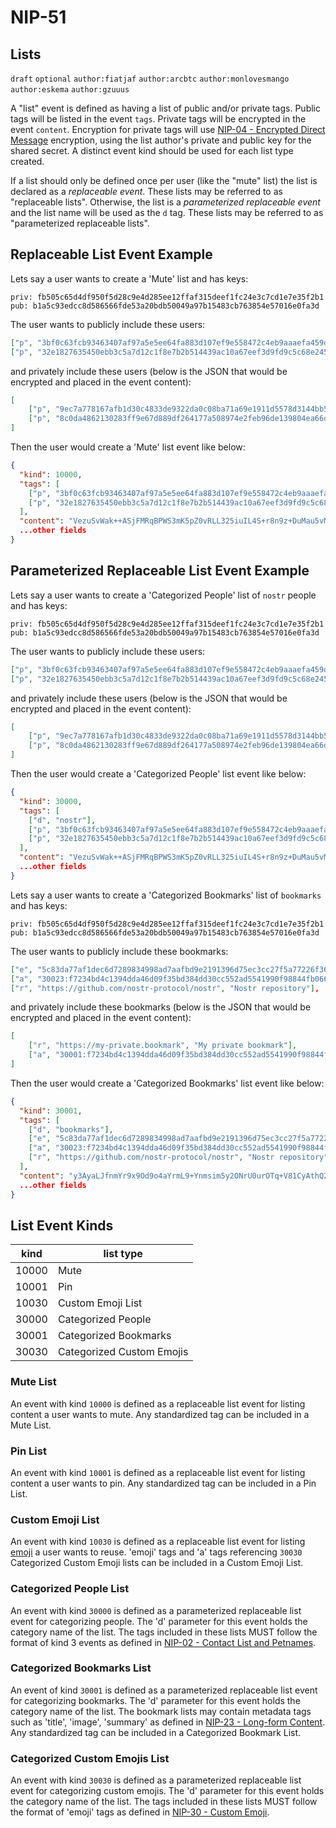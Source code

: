 NIP-51
======

Lists
-----

`draft` `optional` `author:fiatjaf` `author:arcbtc` `author:monlovesmango` `author:eskema` `author:gzuuus`

A "list" event is defined as having a list of public and/or private tags. Public tags will be listed in the event `tags`. Private tags will be encrypted in the event `content`. Encryption for private tags will use [NIP-04 - Encrypted Direct Message](04.md) encryption, using the list author's private and public key for the shared secret. A distinct event kind should be used for each list type created.

If a list should only be defined once per user (like the "mute" list) the list is declared as a _replaceable event_. These lists may be referred to as "replaceable lists". Otherwise, the list is a _parameterized replaceable event_ and the list name will be used as the `d` tag. These lists may be referred to as "parameterized replaceable lists".

## Replaceable List Event Example

Lets say a user wants to create a 'Mute' list and has keys:
```
priv: fb505c65d4df950f5d28c9e4d285ee12ffaf315deef1fc24e3c7cd1e7e35f2b1
pub: b1a5c93edcc8d586566fde53a20bdb50049a97b15483cb763854e57016e0fa3d
```
The user wants to publicly include these users:

```json
["p", "3bf0c63fcb93463407af97a5e5ee64fa883d107ef9e558472c4eb9aaaefa459d"],
["p", "32e1827635450ebb3c5a7d12c1f8e7b2b514439ac10a67eef3d9fd9c5c68e245"]
```
and privately include these users (below is the JSON that would be encrypted and placed in the event content):

```json
[
    ["p", "9ec7a778167afb1d30c4833de9322da0c08ba71a69e1911d5578d3144bb56437"],
    ["p", "8c0da4862130283ff9e67d889df264177a508974e2feb96de139804ea66d6168"]
]
```

Then the user would create a 'Mute' list event like below:

```json
{
  "kind": 10000,
  "tags": [
    ["p", "3bf0c63fcb93463407af97a5e5ee64fa883d107ef9e558472c4eb9aaaefa459d"],
    ["p", "32e1827635450ebb3c5a7d12c1f8e7b2b514439ac10a67eef3d9fd9c5c68e245"],
  ],
  "content": "VezuSvWak++ASjFMRqBPWS3mK5pZ0vRLL325iuIL4S+r8n9z+DuMau5vMElz1tGC/UqCDmbzE2kwplafaFo/FnIZMdEj4pdxgptyBV1ifZpH3TEF6OMjEtqbYRRqnxgIXsuOSXaerWgpi0pm+raHQPseoELQI/SZ1cvtFqEUCXdXpa5AYaSd+quEuthAEw7V1jP+5TDRCEC8jiLosBVhCtaPpLcrm8HydMYJ2XB6Ixs=?iv=/rtV49RFm0XyFEwG62Eo9A==",
  ...other fields
}
```


## Parameterized Replaceable List Event Example

Lets say a user wants to create a 'Categorized People' list of `nostr` people and has keys:
```
priv: fb505c65d4df950f5d28c9e4d285ee12ffaf315deef1fc24e3c7cd1e7e35f2b1
pub: b1a5c93edcc8d586566fde53a20bdb50049a97b15483cb763854e57016e0fa3d
```
The user wants to publicly include these users:

```json
["p", "3bf0c63fcb93463407af97a5e5ee64fa883d107ef9e558472c4eb9aaaefa459d"],
["p", "32e1827635450ebb3c5a7d12c1f8e7b2b514439ac10a67eef3d9fd9c5c68e245"]
```
and privately include these users (below is the JSON that would be encrypted and placed in the event content):

```json
[
    ["p", "9ec7a778167afb1d30c4833de9322da0c08ba71a69e1911d5578d3144bb56437"],
    ["p", "8c0da4862130283ff9e67d889df264177a508974e2feb96de139804ea66d6168"]
]
```

Then the user would create a 'Categorized People' list event like below:

```json
{
  "kind": 30000,
  "tags": [
    ["d", "nostr"],
    ["p", "3bf0c63fcb93463407af97a5e5ee64fa883d107ef9e558472c4eb9aaaefa459d"],
    ["p", "32e1827635450ebb3c5a7d12c1f8e7b2b514439ac10a67eef3d9fd9c5c68e245"],
  ],
  "content": "VezuSvWak++ASjFMRqBPWS3mK5pZ0vRLL325iuIL4S+r8n9z+DuMau5vMElz1tGC/UqCDmbzE2kwplafaFo/FnIZMdEj4pdxgptyBV1ifZpH3TEF6OMjEtqbYRRqnxgIXsuOSXaerWgpi0pm+raHQPseoELQI/SZ1cvtFqEUCXdXpa5AYaSd+quEuthAEw7V1jP+5TDRCEC8jiLosBVhCtaPpLcrm8HydMYJ2XB6Ixs=?iv=/rtV49RFm0XyFEwG62Eo9A==",
  ...other fields
}
```

Lets say a user wants to create a 'Categorized Bookmarks' list of `bookmarks` and has keys:
```
priv: fb505c65d4df950f5d28c9e4d285ee12ffaf315deef1fc24e3c7cd1e7e35f2b1
pub: b1a5c93edcc8d586566fde53a20bdb50049a97b15483cb763854e57016e0fa3d
```
The user wants to publicly include these bookmarks:

```json
["e", "5c83da77af1dec6d7289834998ad7aafbd9e2191396d75ec3cc27f5a77226f36", "wss://nostr.example.com"],
["a", "30023:f7234bd4c1394dda46d09f35bd384dd30cc552ad5541990f98844fb06676e9ca:abcd", "wss://nostr.example.com"],
["r", "https://github.com/nostr-protocol/nostr", "Nostr repository"],
```
and privately include these bookmarks (below is the JSON that would be encrypted and placed in the event content):

```json
[
    ["r", "https://my-private.bookmark", "My private bookmark"],
    ["a", "30001:f7234bd4c1394dda46d09f35bd384dd30cc552ad5541990f98844fb06676e9ca:abcd", "wss://nostr.example.com"],
]
```

Then the user would create a 'Categorized Bookmarks' list event like below:

```json
{
  "kind": 30001,
  "tags": [
    ["d", "bookmarks"],
    ["e", "5c83da77af1dec6d7289834998ad7aafbd9e2191396d75ec3cc27f5a77226f36", "wss://nostr.example.com"],
    ["a", "30023:f7234bd4c1394dda46d09f35bd384dd30cc552ad5541990f98844fb06676e9ca:abcd", "wss://nostr.example.com"],
    ["r", "https://github.com/nostr-protocol/nostr", "Nostr repository"],
  ],
  "content": "y3AyaLJfnmYr9x9Od9o4aYrmL9+Ynmsim5y2ONrU0urOTq+V81CyAthQ2mUOWE9xwGgrizhY7ILdQwWhy6FK0sA33GHtC0egUJw1zIdknPe7BZjznD570yk/8RXYgGyDKdexME+RMYykrnYFxq1+y/h00kmJg4u+Gpn+ZjmVhNYxl9b+TiBOAXG9UxnK/H0AmUqDpcldn6+j1/AiStwYZhD1UZ3jzDIk2qcCDy7MlGnYhSP+kNmG+2b0T/D1L0Z7?iv=PGJJfPE84gacAh7T0e6duQ==",
  ...other fields
}
```

## List Event Kinds

| kind   | list type                 |
| ------ | ------------------------- |
| 10000  | Mute                      |
| 10001  | Pin                       |
| 10030  | Custom Emoji List         |
| 30000  | Categorized People        |
| 30001  | Categorized Bookmarks     |
| 30030  | Categorized Custom Emojis |


### Mute List

An event with kind `10000` is defined as a replaceable list event for listing content a user wants to mute. Any standardized tag can be included in a Mute List.

### Pin List

An event with kind `10001` is defined as a replaceable list event for listing content a user wants to pin. Any standardized tag can be included in a Pin List.

### Custom Emoji List

An event with kind `10030` is defined as a replaceable list event for listing [emoji](30.md) a user wants to reuse. 'emoji' tags and 'a' tags referencing `30030` Categorized Custom Emoji lists can be included in a Custom Emoji List.

### Categorized People List

An event with kind `30000` is defined as a parameterized replaceable list event for categorizing people. The 'd' parameter for this event holds the category name of the list. The tags included in these lists MUST follow the format of kind 3 events as defined in [NIP-02 - Contact List and Petnames](02.md).

### Categorized Bookmarks List

An event of kind `30001` is defined as a parameterized replaceable list event for categorizing bookmarks. The 'd' parameter for this event holds the category name of the list. The bookmark lists may contain metadata tags such as 'title', 'image', 'summary' as defined in [NIP-23 - Long-form Content](23.md). Any standardized tag can be included in a Categorized Bookmark List.

### Categorized Custom Emojis List

An event with kind `30030` is defined as a parameterized replaceable list event for categorizing custom emojis. The 'd' parameter for this event holds the category name of the list. The tags included in these lists MUST follow the format of 'emoji' tags as defined in [NIP-30 - Custom Emoji](30.md).
